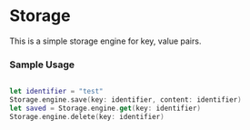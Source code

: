 # Storage

This is a simple storage engine for key, value pairs.

### Sample Usage

```swift

let identifier = "test"
Storage.engine.save(key: identifier, content: identifier)
let saved = Storage.engine.get(key: identifier)
Storage.engine.delete(key: identifier)
```
